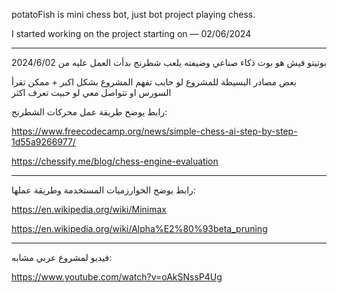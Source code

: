 potatoFish is mini chess bot, 
just bot project playing chess.

I started working on the project starting on — 02/06/2024
- - - -
بوتيتو فيش هو بوت ذكاء صناعي وضيفته يلعب شطرنج بدأت العمل عليه من 2024/6/02

بعض مصادر البسيطة للمشروع لو حابب تفهم المشروع بشكل اكبر + ممكن تقرأ السورس او تتواصل معي لو حبيت تعرف اكثر

رابط يوضح طريقة عمل محركات الشطرنج:

https://www.freecodecamp.org/news/simple-chess-ai-step-by-step-1d55a9266977/

https://chessify.me/blog/chess-engine-evaluation

- - - -
رابط يوضح الخوارزميات المستخدمة وطريقة عملها:

https://en.wikipedia.org/wiki/Minimax


https://en.wikipedia.org/wiki/Alpha%E2%80%93beta_pruning
- - - -
فيديو لمشروع عربي مشابه:

https://www.youtube.com/watch?v=oAkSNssP4Ug
